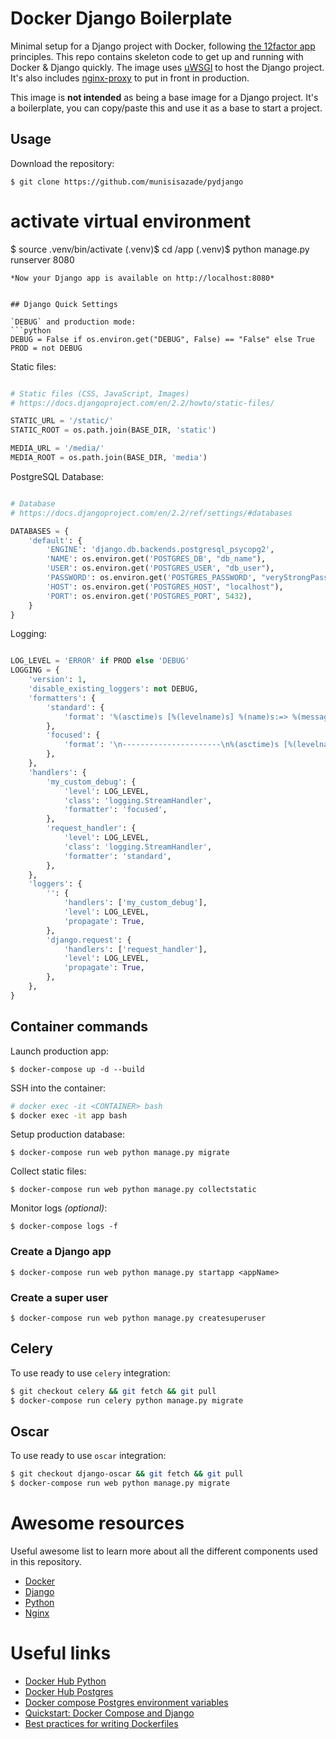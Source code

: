 # Docker Django Boilerplate

Minimal setup for a Django project with Docker, following
[the 12factor app](https://12factor.net/) principles. This repo contains
skeleton code to get up and running with Docker & Django quickly. The
image uses [uWSGI](https://uwsgi-docs.readthedocs.io/) to host the
Django project. It's also includes [nginx-proxy](https://github.com/jwilder/nginx-proxy) to put in front in
production.  

This image is **not intended** as being a base image for a Django project.
It's a boilerplate, you can copy/paste this and use it as a base to
start a project.

## Usage

Download the repository:
```
$ git clone https://github.com/munisisazade/pydjango
```
# activate virtual environment
$ source .venv/bin/activate
(.venv)$ cd /app
(.venv)$ python manage.py runserver 8080
```
*Now your Django app is available on http://localhost:8080*


## Django Quick Settings

`DEBUG` and production mode:
```python
DEBUG = False if os.environ.get("DEBUG", False) == "False" else True
PROD = not DEBUG

```

Static files:
```python

# Static files (CSS, JavaScript, Images)
# https://docs.djangoproject.com/en/2.2/howto/static-files/

STATIC_URL = '/static/'
STATIC_ROOT = os.path.join(BASE_DIR, 'static')

MEDIA_URL = '/media/'
MEDIA_ROOT = os.path.join(BASE_DIR, 'media')

```

PostgreSQL Database:
```python

# Database
# https://docs.djangoproject.com/en/2.2/ref/settings/#databases

DATABASES = {
    'default': {
        'ENGINE': 'django.db.backends.postgresql_psycopg2',
        'NAME': os.environ.get('POSTGRES_DB', "db_name"),
        'USER': os.environ.get('POSTGRES_USER', "db_user"),
        'PASSWORD': os.environ.get('POSTGRES_PASSWORD', "veryStrongPassword"),
        'HOST': os.environ.get('POSTGRES_HOST', "localhost"),
        'PORT': os.environ.get('POSTGRES_PORT', 5432),
    }
}

```

Logging:
```python

LOG_LEVEL = 'ERROR' if PROD else 'DEBUG'
LOGGING = {
    'version': 1,
    'disable_existing_loggers': not DEBUG,
    'formatters': {
        'standard': {
            'format': '%(asctime)s [%(levelname)s] %(name)s:=> %(message)s',
        },
        'focused': {
            'format': '\n----------------------\n%(asctime)s [%(levelname)s] %(name)s:=> %(message)s \n----------------------',
        },
    },
    'handlers': {
        'my_custom_debug': {
            'level': LOG_LEVEL,
            'class': 'logging.StreamHandler',
            'formatter': 'focused',
        },
        'request_handler': {
            'level': LOG_LEVEL,
            'class': 'logging.StreamHandler',
            'formatter': 'standard',
        },
    },
    'loggers': {
        '': {
            'handlers': ['my_custom_debug'],
            'level': LOG_LEVEL,
            'propagate': True,
        },
        'django.request': {
            'handlers': ['request_handler'],
            'level': LOG_LEVEL,
            'propagate': True,
        },
    },
}

```


## Container commands

Launch production app:
```
$ docker-compose up -d --build
```

SSH into the container:
```bash
# docker exec -it <CONTAINER> bash
$ docker exec -it app bash
```

Setup production database:
```
$ docker-compose run web python manage.py migrate
```


Collect static files:
```
$ docker-compose run web python manage.py collectstatic
```

Monitor logs *(optional)*:
```
$ docker-compose logs -f
```


### Create a Django app

```
$ docker-compose run web python manage.py startapp <appName>
```

### Create a super user
```
$ docker-compose run web python manage.py createsuperuser
```


## Celery

To use ready to use `celery` integration:
```bash
$ git checkout celery && git fetch && git pull
$ docker-compose run celery python manage.py migrate
```

## Oscar

To use ready to use `oscar` integration:
```bash
$ git checkout django-oscar && git fetch && git pull
$ docker-compose run web python manage.py migrate
```


# Awesome resources

Useful awesome list to learn more about all the different components used in this repository.

* [Docker](https://github.com/veggiemonk/awesome-docker)
* [Django](https://gitlab.com/rosarior/awesome-django)
* [Python](https://github.com/vinta/awesome-python)
* [Nginx](https://github.com/agile6v/awesome-nginx)

# Useful links

* [Docker Hub Python](https://hub.docker.com/_/python/)
* [Docker Hub Postgres](https://hub.docker.com/_/postgres/)
* [Docker compose Postgres environment variables](http://stackoverflow.com/questions/29580798/docker-compose-environment-variables)
* [Quickstart: Docker Compose and Django](https://docs.docker.com/compose/django/)
* [Best practices for writing Dockerfiles](https://docs.docker.com/engine/userguide/eng-image/dockerfile_best-practices/)
